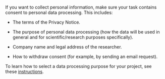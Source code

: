 If you want to collect personal information, make sure your task contains consent to personal data processing. This includes:

  - The terms of the Privacy Notice.

  - The purpose of personal data processing (how the data will be used in general and for scientific/research purposes specifically).

  - Company name and legal address of the researcher.

  - How to withdraw consent (for example, by sending an email request).

To learn how to select a data processing purpose for your project, see these [instructions](../../../../guide/concepts/personal-data-processing.md).